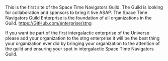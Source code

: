 This is the first site of the Space Time Navigators Guild. The Guild is looking for collaboration and sponsors to bring it live ASAP. 
The Space Time Navigators Guild Enterprise is the foundation of all organizations in the Guild.
https://GitHub.com/enterprise/stng

If you want be part of the first intergalactic enterprise of the Universe please add your organization to the stng enterprise it will be the best thing your organization ever did by bringing your organization to the attention of the guild and ensuring your spot in intergalactic Space Time Navigators Guild.
